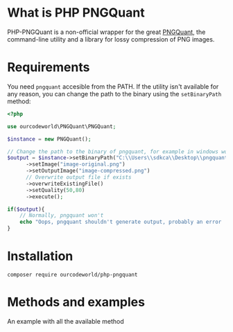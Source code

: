 # What is PHP PNGQuant

PHP-PNGQuant is a non-official wrapper for the great [PNGQuant](https://github.com/pornel/pngquant), the command-line utility and a library for lossy compression of PNG images.

# Requirements

You need `pngquant` accesible from the PATH. If the utility isn't available for any reason, you can change the path to the binary using the `setBinaryPath` method:

```php
<?php

use ourcodeworld\PNGQuant\PNGQuant;

$instance = new PNGQuant();

// Change the path to the binary of pngquant, for example in windows would be (with an example path):
$output = $instance->setBinaryPath("C:\\Users\\sdkca\\Desktop\\pngquant.exe")
      ->setImage("image-original.png")
      ->setOutputImage("image-compressed.png")
      // Overwrite output file if exists
      ->overwriteExistingFile()
      ->setQuality(50,80)
      ->execute();

if($output){
    // Normally, pngquant won't
    echo "Oops, pngquant shouldn't generate output, probably an error : ". $output;
}
```

# Installation

```batch
composer require ourcodeworld/php-pngquant
```

# Methods and examples

An example with all the available method


```php


```
